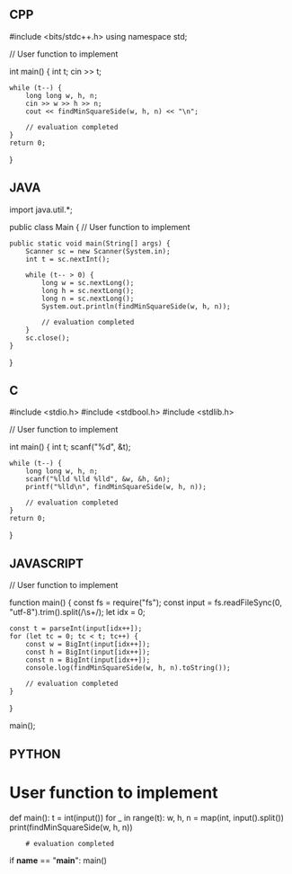 ## CPP

#include <bits/stdc++.h>
using namespace std;

// User function to implement


int main() {
    int t;
    cin >> t;

    while (t--) {
        long long w, h, n;
        cin >> w >> h >> n;
        cout << findMinSquareSide(w, h, n) << "\n";
        
        // evaluation completed
    }
    return 0;
}

## JAVA

import java.util.*;

public class Main {
    // User function to implement


    public static void main(String[] args) {
        Scanner sc = new Scanner(System.in);
        int t = sc.nextInt();

        while (t-- > 0) {
            long w = sc.nextLong();
            long h = sc.nextLong();
            long n = sc.nextLong();
            System.out.println(findMinSquareSide(w, h, n));
            
            // evaluation completed
        }
        sc.close();
    }
}

## C

#include <stdio.h>
#include <stdbool.h>
#include <stdlib.h>

// User function to implement


int main() {
    int t;
    scanf("%d", &t);

    while (t--) {
        long long w, h, n;
        scanf("%lld %lld %lld", &w, &h, &n);
        printf("%lld\n", findMinSquareSide(w, h, n));
        
        // evaluation completed
    }
    return 0;
}

## JAVASCRIPT

// User function to implement


function main() {
    const fs = require("fs");
    const input = fs.readFileSync(0, "utf-8").trim().split(/\s+/);
    let idx = 0;

    const t = parseInt(input[idx++]);
    for (let tc = 0; tc < t; tc++) {
        const w = BigInt(input[idx++]);
        const h = BigInt(input[idx++]);
        const n = BigInt(input[idx++]);
        console.log(findMinSquareSide(w, h, n).toString());
        
        // evaluation completed
    }
}

main();

## PYTHON

# User function to implement

def main():
    t = int(input())
    for _ in range(t):
        w, h, n = map(int, input().split())
        print(findMinSquareSide(w, h, n))
        
        # evaluation completed

if __name__ == "__main__":
    main()